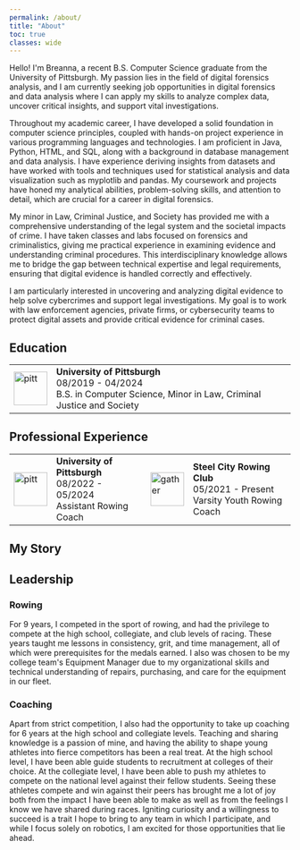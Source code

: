 ```yaml
---
permalink: /about/
title: "About"
toc: true
classes: wide
---
```


Hello! I'm Breanna, a recent B.S. Computer Science graduate from the University of Pittsburgh. My passion lies in the field of digital forensics analysis, and I am currently seeking job opportunities in digital forensics and data analysis where I can apply my skills to analyze complex data, uncover critical insights, and support vital investigations.

Throughout my academic career, I have developed a solid foundation in computer science principles, coupled with hands-on project experience in various programming languages and technologies. I am proficient in Java, Python, HTML, and SQL, along with a background in database management and data analysis. I have experience deriving insights from datasets and have worked with tools and techniques used for statistical analysis and data visualization such as myplotlib and pandas. My coursework and projects have honed my analytical abilities, problem-solving skills, and attention to detail, which are crucial for a career in digital forensics.

My minor in Law, Criminal Justice, and Society has provided me with a comprehensive understanding of the legal system and the societal impacts of crime. I have taken classes and labs focused on forensics and criminalistics, giving me practical experience in examining evidence and understanding criminal procedures. This interdisciplinary knowledge allows me to bridge the gap between technical expertise and legal requirements, ensuring that digital evidence is handled correctly and effectively.

I am particularly interested in uncovering and analyzing digital evidence to help solve cybercrimes and support legal investigations. My goal is to work with law enforcement agencies, private firms, or cybersecurity teams to protect digital assets and provide critical evidence for criminal cases.

## Education

<table>
  <tbody>
    <tr>
      <td style="border-bottom-width:0;"><img src="{{site.baseurl}}/assets/images/Pitt.png" alt="pitt" width="60"></td>
      <td style="border-bottom-width:0;">
        <strong>University of Pittsburgh</strong> <br> 08/2019 - 04/2024 <br> B.S. in Computer Science, Minor in Law, Criminal Justice and Society
      </td>
    </tr>
  </tbody>
</table>


## Professional Experience

<table>
  <tbody>
    <tr>
      <td style="border-bottom-width:0;"><img src="{{site.baseurl}}/assets/images/Pitt.png" alt="pitt" width="60"></td>
      <td style="border-bottom-width:0;">
      <strong>University of Pittsburgh</strong> <br> 08/2022 - 05/2024 <br> Assistant Rowing Coach</td>
      <td style = "border-bottom-width:0;"><img src="{{site.baseurl}}/assets/images/gather.png" alt="gather" width="60"></td>
      <td style = "border-bottom-width:0;">
      <strong>Steel City Rowing Club</strong> <br> 05/2021 - Present <br> Varsity Youth Rowing Coach</td>
    </tr>
  </tbody>
</table>

## My Story

<!--
### Professional Experiences

#### Gather AI
Professionally, I began working at Gather AI, a robotics startup committed to solving the data needs of logistics companies through drone-based inventory. While there, I had the privilege of fulfilling many roles in order to help the company succeed. I established processes and authored documentation that allowed Gather to reduce deployment times from months to days. I also was able to develop an autonomous charge pad that allowed customers to scan thousands of locations during off-shift hours without any human intervention. Lastly, I was heavily involved in creating tools to ensure that new features were backwards compatible as the company expanded in capabiliity and customer base. 


Check out this video to see the customer success!
<iframe width="560" height="315" src="https://www.youtube.com/embed/94Nowr9WWps?si=v7kZrWAqWkP_EhJP" title="YouTube video player" frameborder="0" allow="accelerometer; autoplay; clipboard-write; encrypted-media; gyroscope; picture-in-picture; web-share" allowfullscreen></iframe>

#### Hitachi Rail STS
At Hitachi I designed signals, switch machines, and other ground equipment necessary to keep trains on the right tracks at the right time. Along with these designs, I authored much of the techical documentation associated with these designs to ensure fidelity of the design, manufacturing, and assembly. The most notable projects I worked on include a second generation switch machine, Hitachi's flagship product, and 6-in LED signals. These projects required significant testing, documentation, and communication with clientele making them high-profile projects within the company.

### Getting Started
I first experienced robotics in grade school creating combat robots using the LEGO Mindstorm NXT system. I enjoyed the blend of hardware and software challenges that pushed me to be more creative in my approach. Soon after, I participated in Carnegie Mellon's "Andrew's Leap" summer program making robots using Arduino boards. During this program, I made laser tag blasters, maze solving robots, and a system that identified firefly species by the flash pattern. This exposure to real hardware and software sparked an ongoing interest in the field.

#### My First Real Robot!
<iframe width="560" height="315" src="https://www.youtube.com/embed/PdYEdyLexsg?si=dBtEkiubt7kCBmCq" title="YouTube video player" frameborder="0" allow="accelerometer; autoplay; clipboard-write; encrypted-media; gyroscope; picture-in-picture; web-share" allowfullscreen></iframe>

This robot was my first mobile robot written with real code. It runs a simple wall following algorithm on an Arduino Uno board sitting on a laser cut chassis. It uses infrared sensors to navigate with a bump sensor to acknowledge if it touches the righthand wall. While this robot was rudimentary in execution, it inspired my interest in mobile robots!

-->

## Leadership

### Rowing
For 9 years, I competed in the sport of rowing, and had the privilege to compete at the high school, collegiate, and club levels of racing. These years taught me lessons in consistency, grit, and time management, all of which were prerequisites for the medals earned. I also was chosen to be my college team's Equipment Manager due to my organizational skills and technical understanding of repairs, purchasing, and care for the equipment in our fleet. 

### Coaching
Apart from strict competition, I also had the opportunity to take up coaching for 6 years at the high school and collegiate levels. Teaching and sharing knowledge is a passion of mine, and having the ability to shape young athletes into fierce competitors has been a real treat. At the high school level, I have been able guide students to recruitment at colleges of their choice. At the collegiate level, I have been able to push my athletes to compete on the national level against their fellow students. Seeing these athletes compete and win against their peers has brought me a lot of joy both from the impact I have been able to make as well as from the feelings I know we have shared during races. Igniting curiosity and a willingness to succeed is a trait I hope to bring to any team in which I participate, and while I focus solely on robotics, I am excited for those opportunities that lie ahead.
 
